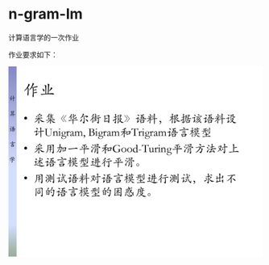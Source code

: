 # n-gram-lm
计算语言学的一次作业

作业要求如下：

![image](https://github.com/yingwaner/n-gram-lm/blob/master/assignment.jpg)

